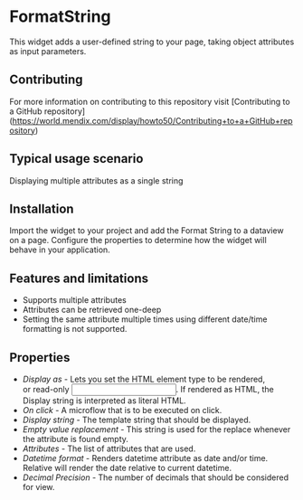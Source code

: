 # FormatString

This widget adds a user-defined string to your page, taking object attributes as input parameters.

## Contributing
For more information on contributing to this repository visit [Contributing to a GitHub repository] (https://world.mendix.com/display/howto50/Contributing+to+a+GitHub+repository)

## Typical usage scenario
 
Displaying multiple attributes as a single string

## Installation

Import the widget to your project and add the Format String to a dataview on a page. Configure the properties to determine how the widget will behave in your application.

## Features and limitations
 
- Supports multiple attributes
- Attributes can be retrieved one-deep
- Setting the same attribute multiple times using different date/time formatting is not supported.

## Properties

* *Display as* - Lets you set the HTML element type to be rendered, <div> or read-only <input>. If rendered as HTML, the Display string is interpreted as literal HTML. 
* *On click* - A microflow that is to be executed on click.
* *Display string* - The template string that should be displayed. 
* *Empty value replacement* - This string is used for the replace whenever the attribute is found empty.
* *Attributes* - The list of attributes that are used.
* *Datetime format* - Renders datetime attribute as date and/or time. Relative will render the date relative to current datetime.
* *Decimal Precision* - The number of decimals that should be considered for view.

